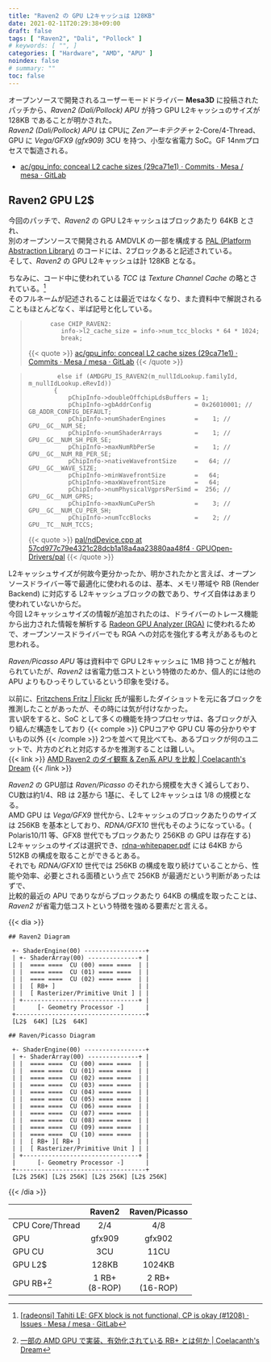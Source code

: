 ```yaml
---
title: "Raven2 の GPU L2キャッシュは 128KB"
date: 2021-02-11T20:29:38+09:00
draft: false
tags: [ "Raven2", "Dali", "Pollock" ]
# keywords: [ "", ]
categories: [ "Hardware", "AMD", "APU" ]
noindex: false
# summary: ""
toc: false
---
```


オープンソースで開発されるユーザーモードドライバー **Mesa3D** に投稿されたパッチから、*Raven2 (Dali/Pollock) APU* が持つ GPU L2キャッシュのサイズが 128KB であることが明かされた。  
*Raven2 (Dali/Pollock) APU* は CPUに *Zenアーキテクチャ* 2-Core/4-Thread、GPU に *Vega/GFX9 (gfx909)* 3CU を持つ、小型な省電力 SoC。GF 14nmプロセスで製造される。  

 * [ac/gpu_info: conceal L2 cache sizes (29ca71e1) · Commits · Mesa / mesa · GitLab](https://gitlab.freedesktop.org/mesa/mesa/-/commit/29ca71e10e58077fb847a914b5051e69a4add352)

## Raven2 GPU L2$

今回のパッチで、*Raven2* の GPU L2キャッシュはブロックあたり 64KB とされ、  
別のオープンソースで開発される AMDVLK の一部を構成する [PAL (Platform Abstraction Library)](https://github.com/GPUOpen-Drivers/pal) のコードには、2ブロックあると記述されている。  
そして、*Raven2* の GPU L2キャッシュは計 128KB となる。  

ちなみに、コード中に使われている *TCC* は *Texture Channel Cache* の略とされている。[^tcc]  
そのフルネームが記述されることは最近ではなくなり、また資料中で解説されることもほとんどなく、半ば記号と化している。  

[^tcc]: [[radeonsi] Tahiti LE: GFX block is not functional, CP is okay (#1208) · Issues · Mesa / mesa · GitLab](https://gitlab.freedesktop.org/mesa/mesa/-/issues/1208#note_240161)

 >           case CHIP_RAVEN2:
 >              info->l2_cache_size = info->num_tcc_blocks * 64 * 1024;
 >              break;
 >
 > {{< quote >}} [ac/gpu_info: conceal L2 cache sizes (29ca71e1) · Commits · Mesa / mesa · GitLab](https://gitlab.freedesktop.org/mesa/mesa/-/commit/29ca71e10e58077fb847a914b5051e69a4add352) {{< /quote >}}

 >             else if (AMDGPU_IS_RAVEN2(m_nullIdLookup.familyId, m_nullIdLookup.eRevId))
 >            {
 >                pChipInfo->doubleOffchipLdsBuffers = 1;
 >                pChipInfo->gbAddrConfig            = 0x26010001; // GB_ADDR_CONFIG_DEFAULT;
 >                pChipInfo->numShaderEngines        =    1; // GPU__GC__NUM_SE;
 >                pChipInfo->numShaderArrays         =    1; // GPU__GC__NUM_SH_PER_SE;
 >                pChipInfo->maxNumRbPerSe           =    1; // GPU__GC__NUM_RB_PER_SE;
 >                pChipInfo->nativeWavefrontSize     =   64; // GPU__GC__WAVE_SIZE;
 >                pChipInfo->minWavefrontSize        =   64;
 >                pChipInfo->maxWavefrontSize        =   64;
 >                pChipInfo->numPhysicalVgprsPerSimd =  256; // GPU__GC__NUM_GPRS;
 >                pChipInfo->maxNumCuPerSh           =    3; // GPU__GC__NUM_CU_PER_SH;
 >                pChipInfo->numTccBlocks            =    2; // GPU__TC__NUM_TCCS;
 >
 > {{< quote >}} [pal/ndDevice.cpp at 57cd977c79e4321c28dcb1a18a4aa23880aa48f4 · GPUOpen-Drivers/pal](https://github.com/GPUOpen-Drivers/pal/blob/57cd977c79e4321c28dcb1a18a4aa23880aa48f4/src/core/os/nullDevice/ndDevice.cpp#L921) {{< /quote >}}

L2キャッシュサイズが何故今更分かったか、明かされたかと言えば、オープンソースドライバー等で最適化に使われるのは、基本、メモリ帯域や RB (Render Backend) に対応する L2キャッシュブロックの数であり、サイズ自体はあまり使われていないからだ。  
今回 L2キャッシュサイズの情報が追加されたのは、ドライバーのトレース機能から出力された情報を解析する [Radeon GPU Analyzer (RGA)](https://github.com/GPUOpen-Tools/radeon_gpu_analyzer) に使われるためで、オープンソースドライバーでも RGA への対応を強化する考えがあるものと思われる。  

*Raven/Picasso APU* 等は資料中で GPU L2キャッシュに 1MB 持つことが触れられていたが、*Raven2* は省電力低コストという特徴のためか、個人的には他の APU よりもひっそりしているという印象を受ける。 

以前に、[Fritzchens Fritz | Flickr](https://www.flickr.com/photos/130561288@N04/) 氏が撮影したダイショットを元に各ブロックを推測したことがあったが、その時には気が付けなかった。  
言い訳をすると、SoC として多くの機能を持つプロセッサは、各ブロックが入り組んだ構造をしており {{< comple  >}} CPUコアや GPU CU 等の分かりやすいもの以外 {{< /comple >}} 2つを並べて見比べても、あるブロックが何のユニットで、片方のどれと対応するかを推測することは難しい。  
{{< link >}} [AMD Raven2 のダイ観察 & Zen系 APU を比較 | Coelacanth's Dream](/posts/2020/07/24/raven2-dieshot-and-compare-zen-apu/) {{< /link >}}

*Raven2* の GPU部は *Raven/Picasso* のそれから規模を大きく減らしており、CU数は約1/4、RB は 2基から 1基に、そして L2キャッシュは 1/8 の規模となる。  
AMD GPU は *Vega/GFX9* 世代から、L2キャッシュのブロックあたりのサイズは 256KB を基本としており、*RDNA/GFX10* 世代もそのようになっている。( Polaris10/11 等、GFX8 世代でもブロックあたり 256KB の GPU は存在する)  
L2キャッシュのサイズは選択でき、[rdna-whitepaper.pdf](https://www.amd.com/system/files/documents/rdna-whitepaper.pdf) には 64KB から 512KB の構成を取ることができるとある。  
それでも *RDNA/GFX10* 世代では 256KB の構成を取り続けていることから、性能や効率、必要とされる面積という点で 256KB が最適だという判断があったはずで、  
比較的最近の APU でありながらブロックあたり 64KB の構成を取ったことは、*Raven2* が省電力低コストという特徴を強める要素だと言える。  



{{< dia >}}
```
## Raven2 Diagram

 +- ShaderEngine(00) -----------------+
 | +- ShaderArray(00) --------------+ |
 | |  ==== ====  CU (00) ==== ====  | |
 | |  ==== ====  CU (01) ==== ====  | |
 | |  ==== ====  CU (02) ==== ====  | |
 | |  [ RB+ ]                       | |
 | |  [ Rasterizer/Primitive Unit ] | |
 | +--------------------------------+ |
 |      [- Geometry Processor -]      |
 +------------------------------------+
 [L2$  64K] [L2$  64K]
```
```
## Raven/Picasso Diagram

 +- ShaderEngine(00) -----------------+
 | +- ShaderArray(00) --------------+ |
 | |  ==== ====  CU (00) ==== ====  | |
 | |  ==== ====  CU (01) ==== ====  | |
 | |  ==== ====  CU (02) ==== ====  | |
 | |  ==== ====  CU (03) ==== ====  | |
 | |  ==== ====  CU (04) ==== ====  | |
 | |  ==== ====  CU (05) ==== ====  | |
 | |  ==== ====  CU (06) ==== ====  | |
 | |  ==== ====  CU (07) ==== ====  | |
 | |  ==== ====  CU (08) ==== ====  | |
 | |  ==== ====  CU (09) ==== ====  | |
 | |  ==== ====  CU (10) ==== ====  | |
 | |  [ RB+ ][ RB+ ]                | |
 | |  [ Rasterizer/Primitive Unit ] | |
 | +--------------------------------+ |
 |      [- Geometry Processor -]      |
 +------------------------------------+
 [L2$ 256K] [L2$ 256K] [L2$ 256K] [L2$ 256K]
```
{{< /dia >}}

|       | Raven2    | Raven/Picasso |
| :--   | :--:      | :--: |
| CPU Core/Thread | 2/4 | 4/8 |
| GPU | gfx909 | gfx902 |
| GPU CU | 3CU | 11CU |
| GPU L2$ | 128KB | 1024KB |
| GPU RB+[^rbplus] | 1 RB+<br>(8-ROP) | 2 RB+<br>(16-ROP) |

[^rbplus]: [一部の AMD GPU で実装、有効化されている RB+ とは何か | Coelacanth's Dream](/posts/2020/11/10/what-is-rbplus/)
